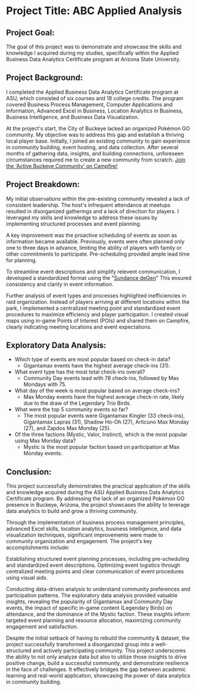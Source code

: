 # Project Title: ABC Applied Analysis

## Project Goal:
The goal of this project was to demonstrate and showcase the skills and knowledge I acquired during my studies, specifically within the Applied Business Data Analytics Certificate program at Arizona State University.

## Project Background:
I completed the Applied Business Data Analytics Certificate program at ASU, which consisted of six courses and 18 college credits.  The program covered Business Process Management, Computer Applications and Information, Advanced Excel in Business, Location Analytics in Business, Business Intelligence, and Business Data Visualization.

At the project's start, the City of Buckeye lacked an organized Pokémon GO community. My objective was to address this gap and establish a thriving local player base. Initially, I joined an existing community to gain experience in community building, event hosting, and data collection. After several months of gathering data, insights, and building connections, unforeseen circumstances required me to create a new community from scratch. [Join the 'Active Buckeye Community' on Campfire!](https://campfire.onelink.me/eBr8?af_dp=campfire://&af_force_deeplink=true&deep_link_sub1=cj1jbHVicyZjPTU2NTY0MjI4LTc0YmMtNDZkZC1iZTU1LWQ3NjIyOTc3ZGM1NSZpPXRydWU=)

## Project Breakdown:
My initial observations within the pre-existing community revealed a lack of consistent leadership. The host's infrequent attendance at meetups resulted in disorganized gatherings and a lack of direction for players. I leveraged my skills and knowledge to address these issues by implementing structured processes and event planning.

A key improvement was the proactive scheduling of events as soon as information became available. Previously, events were often planned only one to three days in advance, limiting the ability of players with family or other commitments to participate. Pre-scheduling provided ample lead time for planning.

To streamline event descriptions and simplify relevent communication, I developed a standardized format using the "[Sundance deGen](https://github.com/00xJS/sundance-dgen)" This ensured consistency and clarity in event information.

Further analysis of event types and processes highlighted inefficiencies in raid organization. Instead of players arriving at different locations within the park, I implemented a centralized meeting point and standardized event procedures to maximize efficiency and player participation. I created visual maps using in-game Points of Interest (POIs) and shared them on Campfire, clearly indicating meeting locations and event expectations.

## Exploratory Data Analysis: 
- Which type of events are most popular based on check-in data?
  - Gigantamax events have the highest average check-ins (31).
- What event type has the most total check-ins overall?
  - Community Day events lead with 78 check-ins, followed by Max Mondays with 75.
- What day of the week is most popular based on average check-ins?
  - Max Monday events have the highest average check-in rate, likely due to the draw of the Legendary Trio Birds.
- What were the top 5 community events so far?
  - The most popular events were Gigantamax Kingler (33 check-ins), Gigantamax Lapras (31), Shadow Ho-Oh (27), Articuno Max Monday (27), and Zapdos Max Monday (25).
- Of the three factions (Mystic, Valor, Instinct), which is the most popular using Max Monday data?
  - Mystic is the most popular faction based on participation at Max Monday events.

## Conclusion:
This project successfully demonstrates the practical application of the skills and knowledge acquired during the ASU Applied Business Data Analytics Certificate program. By addressing the lack of an organized Pokémon GO presence in Buckeye, Arizona, the project showcases the ability to leverage data analytics to build and grow a thriving community.

Through the implementation of business process management principles, advanced Excel skills, location analytics, business intelligence, and data visualization techniques, significant improvements were made to community organization and engagement. The project's key accomplishments include:

Establishing structured event planning processes, including pre-scheduling and standardized event descriptions.
Optimizing event logistics through centralized meeting points and clear communication of event procedures using visual aids.

Conducting data-driven analysis to understand community preferences and participation patterns.
The exploratory data analysis provided valuable insights, revealing the popularity of Gigantamax and Community Day events, the impact of specific in-game content (Legendary Birds) on attendance, and the dominance of the Mystic faction. These insights inform targeted event planning and resource allocation, maximizing community engagement and satisfaction.

Despite the initial setback of having to rebuild the community & dataset, the project successfully transformed a disorganized group into a well-structured and actively participating community. This project underscores the ability to not only analyze data but also to utilize those insights to drive positive change, build a successful community, and demonstrate resilience in the face of challenges. It effectively bridges the gap between academic learning and real-world application, showcasing the power of data analytics in community building.
